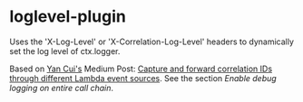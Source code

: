 # loglevel-plugin

Uses the 'X-Log-Level' or 'X-Correlation-Log-Level' headers to dynamically set the log level of ctx.logger. 

Based on [Yan Cui's](https://github.com/theburningmonk) Medium Post: [Capture and forward correlation IDs through different Lambda event sources](https://hackernoon.com/capture-and-forward-correlation-ids-through-different-lambda-event-sources-220c227c65f5). See the section *Enable debug logging on entire call chain*.

